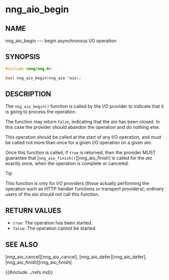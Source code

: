 # nng_aio_begin

## NAME

nng_aio_begin --- begin asynchronous I/O operation

## SYNOPSIS

```c
#include <nng/nng.h>

bool nng_aio_begin(nng_aio *aio);
```

## DESCRIPTION

The `nng_aio_begin()` function is called by the I/O provider to indicate that
it is going to process the operation.

The function may return `false`, indicating that the _aio_ has been closed.
In this case the provider should abandon the operation and do nothing else.

This operation should be called at the start of any I/O operation, and must
be called not more than once for a given I/O operation on a given _aio_.

Once this function is called, if `true` is returned, then the provider MUST
guarantee that [`nng_aio_finish()`][nng_aio_finish] is called for the _aio_
exactly once, when the operation is complete or canceled.

> [!TIP]
> This function is only for I/O providers (those actually performing
> the operation such as HTTP handler functions or transport providers); ordinary
> users of the _aio_ should not call this function.

## RETURN VALUES

- `true`: The operation has been started.
- `false`: The operation cannot be started.

## SEE ALSO

[nng_aio_cancel][nng_aio_cancel],
[nng_aio_defer][nng_aio_defer],
[nng_aio_finish][nng_aio_finish]

{{#include ../refs.md}}
